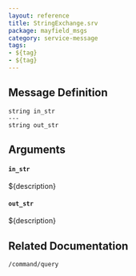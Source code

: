 ```yaml
---
layout: reference
title: StringExchange.srv
package: mayfield_msgs
category: service-message
tags: 
- ${tag}
- ${tag} 
---
```


## Message Definition
```
string in_str
---
string out_str
```

## Arguments
#### `in_str`
${description}

#### `out_str`
${description}

## Related Documentation
``/command/query``  
